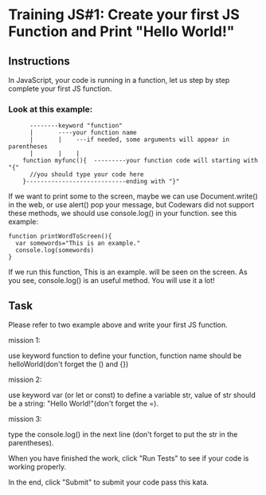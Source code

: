 # Training JS#1: Create your first JS Function and Print "Hello World!"

## Instructions

In JavaScript, your code is running in a function, let us step by step complete your first JS function.

### Look at this example:

```
      --------keyword "function"
      |       ----your function name  
      |       |    ---if needed, some arguments will appear in parentheses
      |       |    |
    function myfunc(){  ---------your function code will starting with "{"
      //you should type your code here
    }----------------------------ending with "}"
```

If we want to print some to the screen, maybe we can use Document.write() in the web, or use alert() pop your message, but Codewars did not support these methods, we should use console.log() in your function. see this example:

```
function printWordToScreen(){
  var somewords="This is an example."
  console.log(somewords)
}
```

If we run this function, This is an example. will be seen on the screen. As you see, console.log() is an useful method. You will use it a lot!

## Task

Please refer to two example above and write your first JS function.

mission 1:

use keyword function to define your function, function name should be helloWorld(don't forget the () and {})

mission 2:

use keyword var (or let or const) to define a variable str, value of str should be a string: "Hello World!"(don't forget the =).

mission 3:

type the console.log() in the next line (don't forget to put the str in the parentheses).

When you have finished the work, click "Run Tests" to see if your code is working properly.

In the end, click "Submit" to submit your code pass this kata.